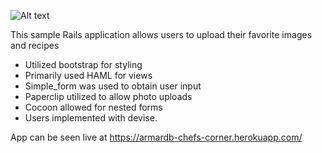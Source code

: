 ![Alt text](/relative/path/to/chefs-corner.jpg?raw=true "Home Page Screenshot")

This sample Rails application allows users to upload their favorite images and recipes

* Utilized bootstrap for styling
* Primarily used HAML for views
* Simple_form was used to obtain user input
* Paperclip utilized to allow photo uploads
* Cocoon allowed for nested forms
* Users implemented with devise.

App can be seen live at https://armardb-chefs-corner.herokuapp.com/
